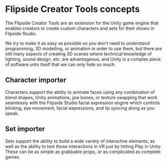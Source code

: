 # Flipside Creator Tools concepts

The Flipside Creator Tools are an extension for the Unity game engine that enables creators to create custom characters and sets for their shows in Flipside Studio.

We try to make it as easy as possible so you don't need to understand programming, 3D modelling, or animation in order to use them, but there are still many aspects of creating 3D scenes where technical knowledge of lighting, sound design, etc. are advantageous, and Unity is a complex piece of software unto itself that we can only hide so much.

## Character importer

Characters support the ability to animate faces using any combination of blend shapes, Unity animations, jaw bones, or texture swapping that work seamlessly with the Flipside Studio facial expression engine which controls blinking, eye movement, facial expressions, and lip syncing along as you speak.

## Set importer

Sets support the ability to build a wide variety of interactive elements, as well as the ability to test those interactions in VR just by hitting Play in Unity. These can be as simple as grabbable props, or as complicated as complete games.
